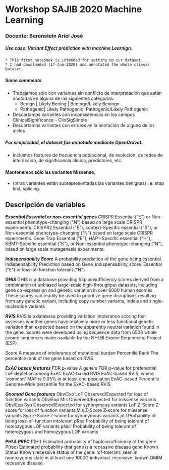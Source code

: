 # Workshop SAJIB 2020 Machine Learning
### Docente: Berenstein Ariel José

####
##### Use case: Variant Effect prediction with machine Learnign.
    * This first notebook is intended for setting up our dataset.
    * I had downloaded (17-Jun-2020) and annotated the whole clinvar Dataset. 
 
##### Some comments
* Trabajamos sólo con variantes sin conflicto de interpretación que están anotadas en alguna de las siguientes categorías: 
    * Benign | Likely Bening | Beningn/Likely Beningn
    * Pathogenic| Likely Pathogenic| Pathogenic/Likely Pathogenic
* Descartamos variantes con inconsistencias en los campos ClinicalSignificance - ClinSigSimple 
* Descartamos variantes con errores en la anotación de alguno de los alelos


##### Por simplicidad, el dataset fue annotado mediante OpenCravat. 
* Incluimos features de frecuencia poblacional, de evolución, de redes de interacción, de significancia clínica, predictores, etc. 


#### Mantenemos sólo las variantes Missense, 
* (otras variantes están subrepresentadas las variantes benignas) i.e. stop lost, splicing. 

## Descripción de variables

***Essential Essential or non-essential genes***
CRISPR Essential ("E") or Non-essential phenotype-changing ("N") based on large scale CRISPR experiments.
CRISPR2 Essential ("E"), context-Specific essential ("S"), or Non-essential phenotype-changing ("N") based on large scale CRISPR experiments.
Gene Trap Essential ("E"), HAP1-Specific essential ("H"), KBM7-Specific essential ("K"), or Non-essential phenotype-changing ("N"), based on large scale mutagenesis experiments.


***Indispensability Score*** A probability prediction of the gene being essential.
Indispensability Prediction based on Gene_indispensability_score.
Essential ("E") or loss-of-function tolerant ("N")


***GHIS***
GHIS is a database providing haploinsufficiency scores derived from a combination of unbiased large-scale high-throughput datasets, including gene co-expression and genetic variation in over 6000 human exomes. These scores can readily be used to prioritize gene disruptions resulting from any genetic variant, including copy number variants, indels and single-nucleotide variants

***RVIS***
RVIS is a database providing variation intolerance scoring that assesses whether genes have relatively more or less functional genetic variation than expected based on the apparently neutral variation found in the gene. Scores were developed using sequence data from 6503 whole exome sequences made available by the NHLBI Exome Sequencing Project (ESP).

Score A measure of intolerance of mutational burden
Percentile Rank The percentile rank of the gene based on RVIS

***ExAC based features***
FDR p-value A gene's FDR p-value for preferential LoF depletion among ExAC
ExAC-based RVIS ExAC-based RVIS, where 'common' MAF is 0.05% in at least one population
ExAC-based Percentile Genome-Wide percentile for the ExAC-based RVIS

***Gnomad Gene features***
Obv/Exp LoF Observed/Expected for loss of function variants
Obv/Exp Mis Observed/Expected for missense variants
Obv/Exp Syn Observed/Expected for synonymous variants
LoF Z-Score Z-score for loss of function variants
Mis Z-Score Z-score for missense variants
Syn Z-Score Z-score for synonymous variants
pLI Probability of being loss-of-function intolerant
pRec Probability of being tolerant of homozygous LOF variants
pNull Probability of being tolerant of heterozygous and homozygous LOF variants

***PHI & PREC***
P(HI) Estimated probability of haploinsufficiency of the gene
P(rec) Estimated probability that gene is a recessive disease gene
Known Status Known recessive status of the gene. lof-tolerant: seen in homozygous state in at least one 1000G individual. recessive: known OMIM recessive disease.

